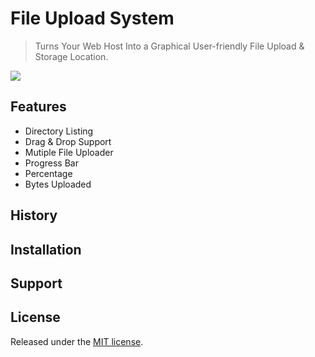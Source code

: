 # File Upload System
> Turns Your Web Host Into a Graphical User-friendly File Upload & Storage Location.

![](https://cloud.githubusercontent.com/assets/24397291/21081484/e22979cc-bfbf-11e6-83c6-3823d351fc52.png)

## Features
- Directory Listing
- Drag & Drop Support
- Mutiple File Uploader
- Progress Bar 
- Percentage 
- Bytes Uploaded 

## History

## Installation 

## Support 

## License 

Released under the [MIT license](https://opensource.org/licenses/MIT).
